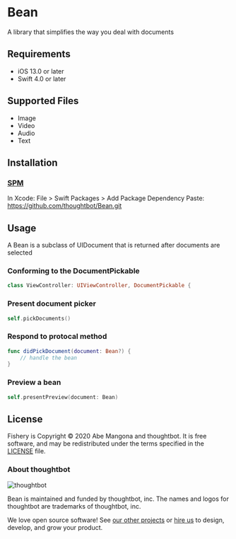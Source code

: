 # Bean

A library that simplifies the way you deal with documents

## Requirements
- iOS 13.0 or later
- Swift 4.0 or later

## Supported Files
- Image
- Video
- Audio
- Text

## Installation

### [SPM]

[SPM]: https://github.com/apple/swift-package-manager

In Xcode: File > Swift Packages > Add Package Dependency
Paste: https://github.com/thoughtbot/Bean.git

## Usage

A Bean is a subclass of UIDocument that is returned after documents are selected

### Conforming to the DocumentPickable
```swift
class ViewController: UIViewController, DocumentPickable {
```

### Present document picker
```swift
self.pickDocuments()
```

### Respond to protocal method
```swift
func didPickDocument(document: Bean?) {
    // handle the bean
}
```

### Preview a bean
```swift
self.presentPreview(document: Bean)
```
## License

Fishery is Copyright © 2020 Abe Mangona and thoughtbot. It is free
software, and may be redistributed under the terms specified in the
[LICENSE](/LICENSE) file.

### About thoughtbot

![thoughtbot](https://presskit.thoughtbot.com/images/thoughtbot-logo-for-readmes.svg)

Bean is maintained and funded by thoughtbot, inc.
The names and logos for thoughtbot are trademarks of thoughtbot, inc.

We love open source software!
See [our other projects][community] or
[hire us][hire] to design, develop, and grow your product.

[community]: https://thoughtbot.com/community?utm_source=github
[hire]: https://thoughtbot.com/hire-us?utm_source=github
